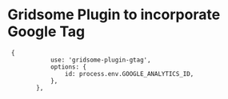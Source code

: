 # Gridsome Plugin to incorporate Google Tag

```shell script
 {
            use: 'gridsome-plugin-gtag',
            options: {
                id: process.env.GOOGLE_ANALYTICS_ID,
            },
        },
``` 


